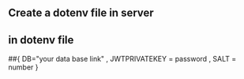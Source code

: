 ## Create a dotenv file in server

## in dotenv file 

##{
DB="your data base link" , 
JWTPRIVATEKEY = password ,
SALT = number }

